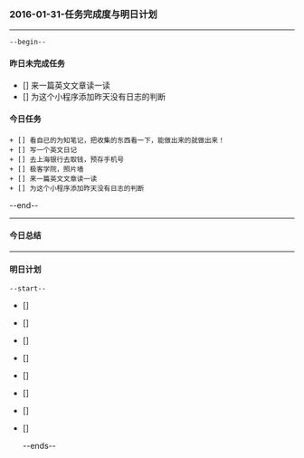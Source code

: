 ### 2016-01-31-任务完成度与明日计划

----------------------------------------------------------------------------------------------------------
    --begin--
#### 昨日未完成任务
 + [] 来一篇英文文章读一读
 + [] 为这个小程序添加昨天没有日志的判断

#### 今日任务
    + [] 看自已的为知笔记，把收集的东西看一下，能做出来的就做出来！
    + [] 写一个英文日记
    + [] 去上海银行去取钱，预存手机号
    + [] 极客学院，照片墙
    + [] 来一篇英文文章读一读
    + [] 为这个小程序添加昨天没有日志的判断
    
--end--

----------------------------------------------------------------------------------------------------------
#### 今日总结


----------------------------------------------------------------------------------------------------------
#### 明日计划
    --start--
+ [] 
+ [] 
+ [] 
+ [] 
+ [] 
+ [] 
+ [] 
+ [] 

    --ends--
